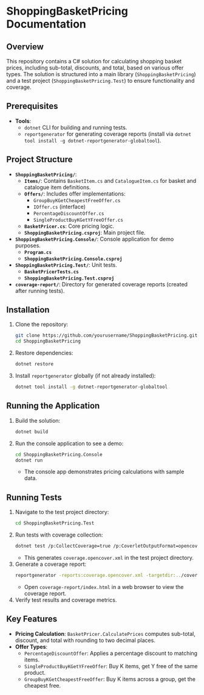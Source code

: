 # ShoppingBasketPricing Documentation

## Overview
This repository contains a C# solution for calculating shopping basket prices, including sub-total, discounts, and total, based on various offer types. The solution is structured into a main library (`ShoppingBasketPricing`) and a test project (`ShoppingBasketPricing.Test`) to ensure functionality and coverage.

## Prerequisites
- **Tools**: 
  - `dotnet` CLI for building and running tests.
  - `reportgenerator` for generating coverage reports (install via `dotnet tool install -g dotnet-reportgenerator-globaltool`).

## Project Structure
- **`ShoppingBasketPricing/`**:
  - **`Items/`**: Contains `BasketItem.cs` and `CatalogueItem.cs` for basket and catalogue item definitions.
  - **`Offers/`**: Includes offer implementations:
    - `GroupBuyKGetCheapestFreeOffer.cs`
    - `IOffer.cs` (interface)
    - `PercentageDiscountOffer.cs`
    - `SingleProductBuyKGetYFreeOffer.cs`
  - **`BasketPricer.cs`**: Core pricing logic.
  - **`ShoppingBasketPricing.csproj`**: Main project file.
- **`ShoppingBasketPricing.Console/`**: Console application for demo purposes.
  - **`Program.cs`**
  - **`ShoppingBasketPricing.Console.csproj`**
- **`ShoppingBasketPricing.Test/`**: Unit tests.
  - **`BasketPricerTests.cs`**
  - **`ShoppingBasketPricing.Test.csproj`**
- **`coverage-report/`**: Directory for generated coverage reports (created after running tests).


## Installation
1. Clone the repository:
   ```bash
   git clone https://github.com/yourusername/ShoppingBasketPricing.git
   cd ShoppingBasketPricing
   ```
2. Restore dependencies:
   ```bash
   dotnet restore
   ```
3. Install `reportgenerator` globally (if not already installed):
   ```bash
   dotnet tool install -g dotnet-reportgenerator-globaltool
   ```

## Running the Application
1. Build the solution:
   ```bash
   dotnet build
   ```
2. Run the console application to see a demo:
   ```bash
   cd ShoppingBasketPricing.Console
   dotnet run
   ```
   - The console app demonstrates pricing calculations with sample data.

## Running Tests
1. Navigate to the test project directory:
   ```bash
   cd ShoppingBasketPricing.Test
   ```
2. Run tests with coverage collection:
   ```bash
   dotnet test /p:CollectCoverage=true /p:CoverletOutputFormat=opencover
   ```
   - This generates `coverage.opencover.xml` in the test project directory.
3. Generate a coverage report:
   ```bash
   reportgenerator -reports:coverage.opencover.xml -targetdir:../coverage-report -reporttypes:Html
   ```
   - Open `coverage-report/index.html` in a web browser to view the coverage report.
4. Verify test results and coverage metrics.

## Key Features
- **Pricing Calculation**: `BasketPricer.CalculatePrices` computes sub-total, discount, and total with rounding to two decimal places.
- **Offer Types**:
  - `PercentageDiscountOffer`: Applies a percentage discount to matching items.
  - `SingleProductBuyKGetYFreeOffer`: Buy K items, get Y free of the same product.
  - `GroupBuyKGetCheapestFreeOffer`: Buy K items across a group, get the cheapest free.
